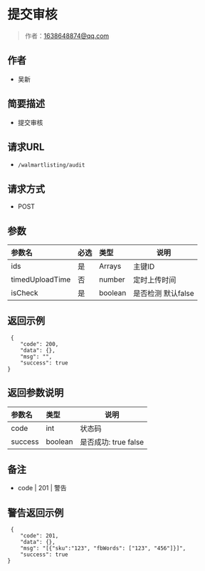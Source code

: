 # 提交审核

> 作者：1638648874@qq.com

## 作者
- 吴新
    
## 简要描述

- 提交审核

## 请求URL
- `/walmartlisting/audit `
  
## 请求方式
- POST 

## 参数

|参数名|必选|类型|说明|
|:----    |:---|:----- |-----   |
|ids |是  |Arrays |主键ID   |
|timedUploadTime |否  |number | 定时上传时间    |
|isCheck |是  |boolean |是否检测 默认false   |

## 返回示例 

``` 
 {
    "code": 200,
    "data": {},
    "msg": "",
    "success": true
}
```

## 返回参数说明 

|参数名|类型|说明|
|:-----  |:-----|-----                           |
|code |int   |状态码  |
|success |boolean   |是否成功:  true false  |


## 备注 

- code | 201 | 警告

## 警告返回示例 

``` 
 {
    "code": 201,
    "data": {},
    "msg": "[{"sku":"123", "fbWords": ["123", "456"]}]",
    "success": true
}